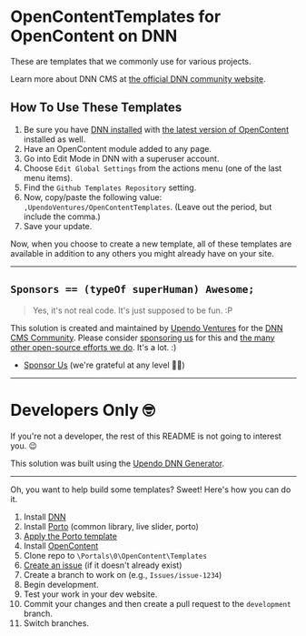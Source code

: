 # OpenContentTemplates for OpenContent on DNN

These are templates that we commonly use for various projects.

Learn more about DNN CMS at [the official DNN community website](https://dncommunity.org).

## How To Use These Templates

1. Be sure you have [DNN installed](https://dnncommunity.org/How-To/Download-and-Install) with [the latest version of OpenContent](https://opencontent.readme.io/) installed as well.
2. Have an OpenContent module added to any page.
3. Go into Edit Mode in DNN with a superuser account.  
4. Choose `Edit Global Settings` from the actions menu (one of the last menu items).
5. Find the `Github Templates Repository` setting.
6. Now, copy/paste the following value:  `,UpendoVentures/OpenContentTemplates`.  (Leave out the period, but include the comma.)
7. Save your update.

Now, when you choose to create a new template, all of these templates are available in addition to any others you might already have on your site.  

<hr />  

## `Sponsors == (typeOf superHuman) Awesome;`  

> Yes, it's not real code. It's just supposed to be fun. :P

This solution is created and maintained by [Upendo Ventures](https://upendoventures.com/What/CMS/DNN) for the [DNN CMS Community](https://dnncommunity.org). Please consider [sponsoring us](https://github.com/sponsors/UpendoVentures) for this and [the many other open-source efforts we do](https://upendoventures.com/What/CMS/DNN/Extensions).  It's a lot.  :)  

- [Sponsor Us](https://github.com/sponsors/UpendoVentures) (we're grateful at any level 🙏🏽)  

<hr />  

# Developers Only 🤓  

If you're not a developer, the rest of this README is not going to interest you. 😉  


This solution was built using the [Upendo DNN Generator](https://github.com/UpendoVentures/generator-upendodnn#readme).  

<hr />

Oh, you want to help build some templates? Sweet!  Here's how you can do it.

1. Install [DNN](https://www.nvquicksite.com/)
2. Install [Porto](https://www.mandeeps.com/support/knowledgebase/install-activate-a-theme-in-dnn-9x) (common library, live slider, porto)
3. [Apply the Porto template](https://www.mandeeps.com/support/knowledgebase/import-a-portal-template-in-dnn-91)
4. Install [OpenContent](https://github.com/sachatrauwaen/OpenContent/releases/latest)
5. Clone repo to `\Portals\0\OpenContent\Templates`
6. [Create an issue](https://github.com/UpendoVentures/OpenContentTemplates/issues) (if it doesn't already exist)
7. Create a branch to work on (e.g., `Issues/issue-1234`)
8. Begin development.
9. Test your work in your dev website.
10. Commit your changes and then create a pull request to the `development` branch.
11. Switch branches.
